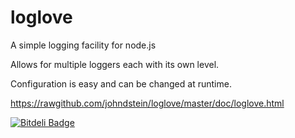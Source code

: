 loglove
=======

A simple logging facility for node.js

Allows for multiple loggers each with its own level.

Configuration is easy and can be changed at runtime.

https://rawgithub.com/johndstein/loglove/master/doc/loglove.html

[![Bitdeli Badge](https://d2weczhvl823v0.cloudfront.net/johndstein/loglove/trend.png)](https://bitdeli.com/free "Bitdeli Badge")

